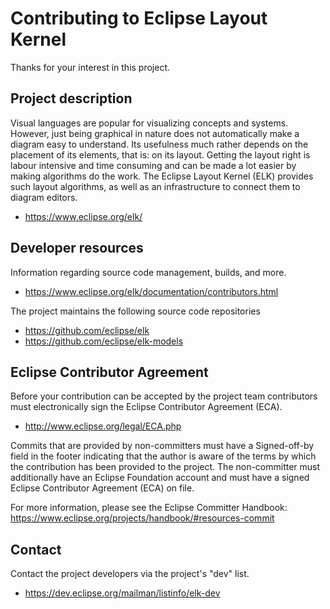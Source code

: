 # Contributing to Eclipse Layout Kernel

Thanks for your interest in this project.

## Project description

Visual languages are popular for visualizing concepts and systems. However, just
being graphical in nature does not automatically make a diagram easy to
understand. Its usefulness much rather depends on the placement of its elements,
that is: on its layout. Getting the layout right is labour intensive and time
consuming and can be made a lot easier by making algorithms do the work. The
Eclipse Layout Kernel (ELK) provides such layout algorithms, as well as an
infrastructure to connect them to diagram editors.

* https://www.eclipse.org/elk/

## Developer resources

Information regarding source code management, builds, and more.

* https://www.eclipse.org/elk/documentation/contributors.html

The project maintains the following source code repositories

* https://github.com/eclipse/elk
* https://github.com/eclipse/elk-models

## Eclipse Contributor Agreement

Before your contribution can be accepted by the project team contributors must
electronically sign the Eclipse Contributor Agreement (ECA).

* http://www.eclipse.org/legal/ECA.php

Commits that are provided by non-committers must have a Signed-off-by field in
the footer indicating that the author is aware of the terms by which the
contribution has been provided to the project. The non-committer must
additionally have an Eclipse Foundation account and must have a signed Eclipse
Contributor Agreement (ECA) on file.

For more information, please see the Eclipse Committer Handbook:
https://www.eclipse.org/projects/handbook/#resources-commit

## Contact

Contact the project developers via the project's "dev" list.

* https://dev.eclipse.org/mailman/listinfo/elk-dev